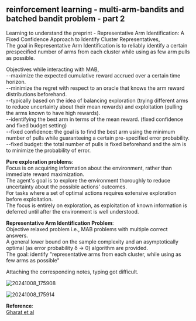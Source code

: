## reinforcement learning - multi-arm-bandits and batched bandit problem - part 2

Learning to understand the preprint - Representative Arm Identification: A Fixed Confidence Approach to Identify Cluster Representatives,  
The goal in Representative Arm Identification is to reliably identify a certain prespecified number of arms from each cluster while using
as few arm pulls as possible.  

Objectives while interacting with MAB,  
--maximize the expected cumulative reward accrued over a certain time horizon.  
--minimize the regret with respect to an oracle that knows the arm reward distributions beforehand.  
--typically based on the idea of balancing exploration (trying different arms to reduce uncertainty about their mean rewards) and exploitation
(pulling the arms known to have high rewards).  
--identifying the best arm in terms of the mean reward. (fixed confidence and fixed budget setting)  
--fixed confidence: the goal is to find the best arm using the minimum number of pulls while guaranteeing a certain pre-specified error probability.  
--fixed budget: the total number of pulls is fixed beforehand and the aim is to minimize the probability of error.  

**Pure exploration problems**:  
Focus is on acquiring information about the environment, rather than immediate reward maximization.  
The agent's goal is to explore the environment thoroughly to reduce uncertainty about the possible actions' outcomes.  
For tasks where a set of optimal actions requires extensive exploration before exploitation.  
The focus is entirely on exploration, as exploitation of known information is deferred until after the environment is well understood.  

**Representative Arm Identification Problem**:  
Objective relaxed problem i.e., MAB problems with multiple correct answers.  
A general lower bound on the sample complexity and an asymptotically optimal (as error probability δ → 0) algorithm are provided.  
The goal: identify "representative arms from each cluster, while using as few arms as possible"  

Attaching the corresponding notes, typing got difficult.  

![20241008_175908](https://github.com/user-attachments/assets/235b4eb7-d71d-4365-bd9d-79e163f11192)

![20241008_175914](https://github.com/user-attachments/assets/a261f258-45ba-4381-ac9b-9d1d72c56b6c)

**Reference**:  
[Gharat et al](https://arxiv.org/abs/2408.14195)
